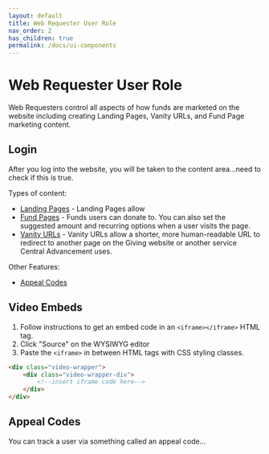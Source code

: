 ```yaml
---
layout: default
title: Web Requester User Role
nav_order: 2
has_children: true
permalink: /docs/ui-components
---
```


# Web Requester User Role

Web Requesters control all aspects of how funds are marketed on the website including creating Landing Pages,
Vanity URLs, and Fund Page marketing content. 

## Login

After you log into the website, you will be taken to the content area...need to check if this is true.

Types of content:
- [Landing Pages](landing-pages.md) - Landing Pages allow
- [Fund Pages](fund-pages.md) - Funds users can donate to. You can also set the suggested amount and recurring 
  options when a user visits the page.
- [Vanity URLs](vanity-urls.md) - Vanity URLs allow a shorter, more human-readable URL to redirect to another page 
  on the Giving website or another service Central Advancement uses. 

Other Features:
- [Appeal Codes](#appeal-codes)

## Video Embeds

1. Follow instructions to get an embed code in an `<iframe></iframe>` HTML tag.
2. Click "Source" on the WYSIWYG editor
3. Paste the `<iframe>` in between HTML tags with CSS styling classes.

```html
<div class="video-wrapper">
    <div class="video-wrapper-div">
        <!--insert iframe code here-->
    </div>
</div>
```

## Appeal Codes

You can track a user via something called an appeal code...


